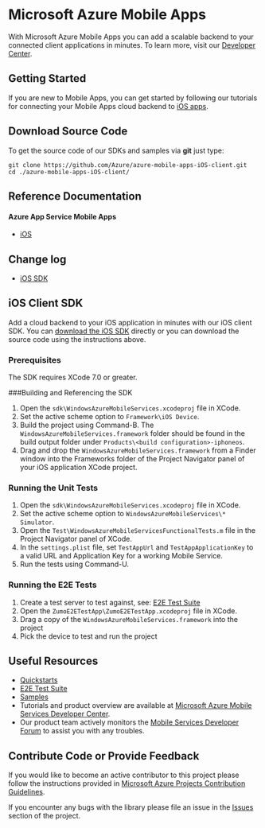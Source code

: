 # Microsoft Azure Mobile Apps

With Microsoft Azure Mobile Apps you can add a scalable backend to your connected client applications in minutes. To learn more, visit our [Developer Center](http://azure.microsoft.com/en-us/develop/mobile).

## Getting Started

If you are new to Mobile Apps, you can get started by following our tutorials for connecting your Mobile
Apps cloud backend to [iOS apps](http://azure.microsoft.com/en-us/documentation/articles/mobile-services-ios-get-started/).

## Download Source Code

To get the source code of our SDKs and samples via **git** just type:

    git clone https://github.com/Azure/azure-mobile-apps-iOS-client.git
    cd ./azure-mobile-apps-iOS-client/

## Reference Documentation

#### Azure App Service Mobile Apps
* [iOS](http://azure.github.io/azure-mobile-services/iOS/v3)

## Change log

- [iOS SDK](CHANGELOG.md)

## iOS Client SDK
Add a cloud backend to your iOS application in minutes with our iOS client SDK. You can [download the iOS SDK](https://go.microsoft.com/fwLink/?LinkID=266533&clcid=0x409) directly or you can download the source code using the instructions above.  

### Prerequisites

The SDK requires XCode 7.0 or greater.

###Building and Referencing the SDK

1. Open the ```sdk\WindowsAzureMobileServices.xcodeproj``` file in XCode.
2. Set the active scheme option to ```Framework\iOS Device```.
3. Build the project using Command-B. The ```WindowsAzureMobileServices.framework``` folder should be found in the build output folder under ```Products\<build configuration>-iphoneos```.
4. Drag and drop the ```WindowsAzureMobileServices.framework``` from a Finder window into the Frameworks folder of the Project Navigator panel of your iOS application XCode project.

### Running the Unit Tests

1. Open the ```sdk\WindowsAzureMobileServices.xcodeproj``` file in XCode.
2. Set the active scheme option to ```WindowsAzureMobileServices\* Simulator```.
3. Open the ```Test\WindowsAzureMobileServicesFunctionalTests.m``` file in the Project Navigator panel of XCode.
4. In the ```settings.plist``` file, set ```TestAppUrl``` and ```TestAppApplicationKey``` to a valid URL and Application Key for a working Mobile Service.
5. Run the tests using Command-U.

### Running the E2E Tests

1. Create a test server to test against, see: [E2E Test Suite](https://github.com/Azure/azure-mobile-services-test)
2. Open the ```ZumoE2ETestApp\ZumoE2ETestApp.xcodeproj``` file in XCode.
3. Drag a copy of the ```WindowsAzureMobileServices.framework``` into the project
4. Pick the device to test and run the project

## Useful Resources

* [Quickstarts](https://github.com/Azure/azure-mobile-services-quickstarts)
* [E2E Test Suite](https://github.com/Azure/azure-mobile-services-test)
* [Samples](https://github.com/Azure/mobile-services-samples)
* Tutorials and product overview are available at [Microsoft Azure Mobile Services Developer Center](http://azure.microsoft.com/en-us/develop/mobile).
* Our product team actively monitors the [Mobile Services Developer Forum](http://social.msdn.microsoft.com/Forums/en-US/azuremobile/) to assist you with any troubles.

## Contribute Code or Provide Feedback

If you would like to become an active contributor to this project please follow the instructions provided in [Microsoft Azure Projects Contribution Guidelines](http://azure.github.com/guidelines.html).

If you encounter any bugs with the library please file an issue in the [Issues](https://github.com/Azure/azure-mobile-services/issues) section of the project.

